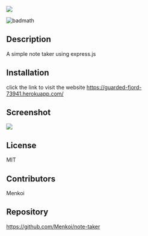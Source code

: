 <img src="https://i.imgur.com/cwLTOc4.png"/></a>

![badmath](https://img.shields.io/badge/License-MIT-red)


  ## Description
  A simple note taker using express.js

  ## Installation
  click the link to visit the website
  https://guarded-fjord-73941.herokuapp.com/
  
  ## Screenshot
<img src="https://i.imgur.com/JaIreHQ.png" />
  
  ## License
  MIT

  ## Contributors
  Menkoi

  ## Repository
  https://github.com/Menkoi/note-taker
